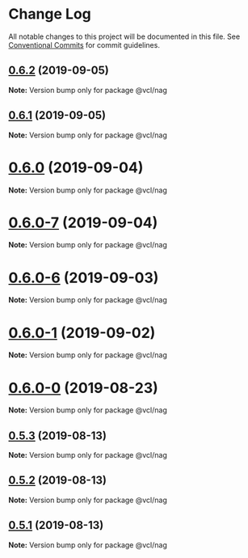 # Change Log

All notable changes to this project will be documented in this file.
See [Conventional Commits](https://conventionalcommits.org) for commit guidelines.

## [0.6.2](https://github.com/vcl/nag/compare/v0.6.1...v0.6.2) (2019-09-05)

**Note:** Version bump only for package @vcl/nag





## [0.6.1](https://github.com/vcl/nag/compare/v0.6.0...v0.6.1) (2019-09-05)

**Note:** Version bump only for package @vcl/nag





# [0.6.0](https://github.com/vcl/nag/compare/v0.6.0-7...v0.6.0) (2019-09-04)

**Note:** Version bump only for package @vcl/nag





# [0.6.0-7](https://github.com/vcl/nag/compare/v0.6.0-5...v0.6.0-7) (2019-09-04)

**Note:** Version bump only for package @vcl/nag





# [0.6.0-6](https://github.com/vcl/nag/compare/v0.6.0-5...v0.6.0-6) (2019-09-03)

**Note:** Version bump only for package @vcl/nag





# [0.6.0-1](https://github.com/vcl/nag/compare/v0.6.0-0...v0.6.0-1) (2019-09-02)

**Note:** Version bump only for package @vcl/nag





# [0.6.0-0](https://github.com/vcl/nag/compare/v0.5.4...v0.6.0-0) (2019-08-23)

**Note:** Version bump only for package @vcl/nag





## [0.5.3](https://github.com/vcl/nag/compare/v0.5.1...v0.5.3) (2019-08-13)

**Note:** Version bump only for package @vcl/nag





## [0.5.2](https://github.com/vcl/nag/compare/v0.5.1...v0.5.2) (2019-08-13)

**Note:** Version bump only for package @vcl/nag





## [0.5.1](https://github.com/vcl/nag/compare/v0.5.0...v0.5.1) (2019-08-13)

**Note:** Version bump only for package @vcl/nag
